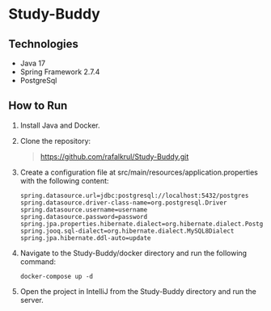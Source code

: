 # Study-Buddy

## Technologies

- Java 17
- Spring Framework 2.7.4
- PostgreSql



## How to Run
1. Install Java and Docker.
2. Clone the repository:
    >https://github.com/rafalkrul/Study-Buddy.git
3. Create a configuration file at src/main/resources/application.properties with the following content:
    ```
    spring.datasource.url=jdbc:postgresql://localhost:5432/postgres
    spring.datasource.driver-class-name=org.postgresql.Driver
    spring.datasource.username=username
    spring.datasource.password=password
    spring.jpa.properties.hibernate.dialect=org.hibernate.dialect.PostgreSQLDialect
    spring.jooq.sql-dialect=org.hibernate.dialect.MySQL8Dialect
    spring.jpa.hibernate.ddl-auto=update
    ```
4. Navigate to the Study-Buddy/docker directory and run the following command:

    ``` docker-compose up -d ```

5. Open the project in IntelliJ from the Study-Buddy directory and run the server.
